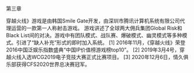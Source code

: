 第三章

穿越火线》游戏是由韩国Smile Gate开发，由深圳市腾讯计算机系统有限公司代理运营的一款第一人称射击游戏。
游戏讲述了全球两大佣兵集团Global Risk和Black List间的对决。游戏中有团队模式、战队赛、爆破模式、幽灵模式等多种模式。引进了“缺人补充”形式的即时加入系统。 [1] 
2016年11月，《穿越火线》荣登2016中国泛娱乐指数盛典“中国IP价值榜游戏榜top10”。 [2]  2019年3月4号，穿越火线入选WCG2019电子竞技大赛正式比赛项目。 [3]  2020年12月6日，情久俱乐部获得CFS2020世界总决赛冠军。